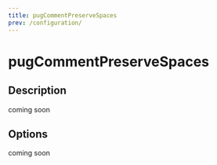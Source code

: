 ```yaml
---
title: pugCommentPreserveSpaces
prev: /configuration/
---
```


# pugCommentPreserveSpaces

## Description

coming soon

## Options

coming soon
